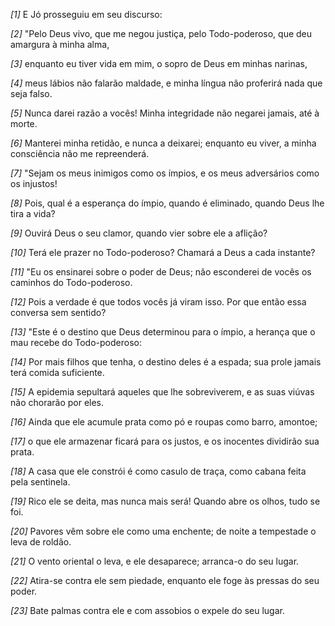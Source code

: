 *[1]* E Jó prosseguiu em seu discurso:

*[2]* "Pelo Deus vivo, que me negou justiça, pelo Todo-poderoso, que deu amargura à minha alma,

*[3]* enquanto eu tiver vida em mim, o sopro de Deus em minhas narinas,

*[4]* meus lábios não falarão maldade, e minha língua não proferirá nada que seja falso.

*[5]* Nunca darei razão a vocês! Minha integridade não negarei jamais, até à morte.

*[6]* Manterei minha retidão, e nunca a deixarei; enquanto eu viver, a minha consciência não me repreenderá.

*[7]* "Sejam os meus inimigos como os ímpios, e os meus adversários como os injustos!

*[8]* Pois, qual é a esperança do ímpio, quando é eliminado, quando Deus lhe tira a vida?

*[9]* Ouvirá Deus o seu clamor, quando vier sobre ele a aflição?

*[10]* Terá ele prazer no Todo-poderoso? Chamará a Deus a cada instante?

*[11]* "Eu os ensinarei sobre o poder de Deus; não esconderei de vocês os caminhos do Todo-poderoso.

*[12]* Pois a verdade é que todos vocês já viram isso. Por que então essa conversa sem sentido?

*[13]* "Este é o destino que Deus determinou para o ímpio, a herança que o mau recebe do Todo-poderoso:

*[14]* Por mais filhos que tenha, o destino deles é a espada; sua prole jamais terá comida suficiente.

*[15]* A epidemia sepultará aqueles que lhe sobreviverem, e as suas viúvas não chorarão por eles.

*[16]* Ainda que ele acumule prata como pó e roupas como barro, amontoe;

*[17]* o que ele armazenar ficará para os justos, e os inocentes dividirão sua prata.

*[18]* A casa que ele constrói é como casulo de traça, como cabana feita pela sentinela.

*[19]* Rico ele se deita, mas nunca mais será! Quando abre os olhos, tudo se foi.

*[20]* Pavores vêm sobre ele como uma enchente; de noite a tempestade o leva de roldão.

*[21]* O vento oriental o leva, e ele desaparece; arranca-o do seu lugar.

*[22]* Atira-se contra ele sem piedade, enquanto ele foge às pressas do seu poder.

*[23]* Bate palmas contra ele e com assobios o expele do seu lugar.

